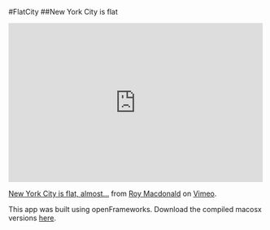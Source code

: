 #FlatCity
##New York City is flat

<iframe src="https://player.vimeo.com/video/143779655" width="500" height="313" frameborder="0" webkitallowfullscreen mozallowfullscreen allowfullscreen></iframe> <p><a href="https://vimeo.com/143779655">New York City is flat, almost...</a> from <a href="https://vimeo.com/roymacdonald">Roy Macdonald</a> on <a href="https://vimeo.com">Vimeo</a>.</p>

This app was built using openFrameworks.
Download the compiled macosx versions [here](https://github.com/roymacdonald/flatCity/releases).
